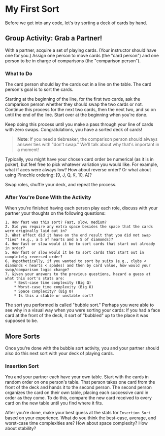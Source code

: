 # My First Sort

Before we get into any code, let's try sorting a deck of cards by hand.

## Group Activity: Grab a Partner!

With a partner, acquire a set of playing cards. (Your instructor should have one
for you.) Assign one person to move cards (the "card person") and one person to
be in charge of comparisons (the "comparison person").

### What to Do

The card person should lay the cards out in a line on the table. The card
person's goal is to sort the cards.

Starting at the beginning of the line, for the first two cards, ask the
comparison person whether they should swap the two cards or not. Continue this
process for the next two cards, then the next two, and so on until the end of
the line. Start over at the beginning when you're done.

Keep doing this process until you make a pass through your line of cards with
zero swaps. Congratulations, you have a sorted deck of cards!

> **Note**: If you need a tiebreaker, the comparison person should always answer
> ties with "don't swap." We'll talk about why that's important in a moment!

Typically, you might have your chosen card order be numerical (as it is in
poker), but feel free to pick whatever variation you would like. For example,
what if aces were always low? How about reverse order? Or what about using
Pinochle ordering: [9, J, Q, K, 10, A]?

Swap roles, shuffle your deck, and repeat the process.

### After You're Done With the Activity

When you're finished having each person play each role, discuss with your
partner your thoughts on the following questions:

```
1. How fast was this sort? Fast, slow, medium?
2. Did you require any extra space besides the space that the cards were originally laid out in?
3. What effect did it have on the end result that you did not swap "ties" (e.g., a 5 of hearts and a 5 of diamonds)?
4. How fast or slow would it be to sort cards that start out already in order?
5. How fast or slow would it be to sort cards that start out in completely reversed order?
6. Hypothetically, if you wanted to sort by suits (e.g., clubs < diamonds < hearts < spades) and then by card value, how would your swap/comparison logic change?
7. Given your answers to the previous questions, hazard a guess at what this sort's stats are:
    * Best-case time complexity (Big Ω)
    * Worst-case time complexity (Big O)
    * Space complexity? (Big O)
    * Is this a stable or unstable sort?
```

The sort you performed is called "bubble sort." Perhaps you were able to see why
in a visual way when you were sorting your cards: If you had a face card at the
front of the deck, it sort of "bubbled" up to the place it was supposed to be.

## More Sorts

Once you're done with the bubble sort activity, you and your partner should also
do this next sort with your deck of playing cards.

### Insertion Sort

You and your partner each have your own table. Start with the cards in random
order on one person's table. That person takes one card from the front of the
deck and hands it to the second person. The second person organizes the card on
their own table, placing each successive card in order as they come. To do this,
compare the new card received to every card on the new table until you find
where it fits.

After you're done, make your best guess at the stats for `Insertion Sort` based
on your experience. What do you think the best-case, average, and worst-case
time complexities are? How about space complexity? How about stability?
